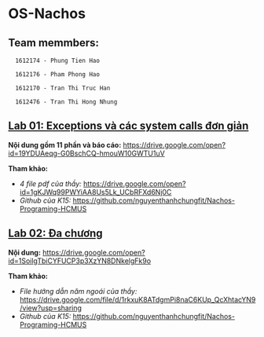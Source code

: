 # OS-Nachos
## Team memmbers:
  
      1612174 - Phung Tien Hao
  
      1612176 - Pham Phong Hao
  
      1612170 - Tran Thi Truc Han
  
      1612476 - Tran Thi Hong Nhung

## [Lab 01: Exceptions và các system calls đơn giản](https://github.com/tienhaophung/OS-Nachos/tree/master/Lab%2001)


 **Nội dung gồm 11 phần và báo cáo:** 
  https://drive.google.com/open?id=19YDUAeqg-G0BschCQ-hmouW10GWTU1uV
  
  **Tham khảo:**
   - _4 file pdf của thầy:_
   https://drive.google.com/open?id=1gKJWq99PWYiAA8Us5Lk_UCbRFXd6Nj0C
   - _Github của K15:_
   https://github.com/nguyenthanhchungfit/Nachos-Programing-HCMUS

## [Lab 02: Đa chương](https://github.com/tienhaophung/OS-Nachos/tree/master/Lab%2002)


**Nội dung:**
 https://drive.google.com/open?id=1SoilgTbiCYFUCP3p3XzYN8DNkelgFk9o

**Tham khảo:**
  - _File hướng dẫn năm ngoái của thầy:_
  https://drive.google.com/file/d/1rkxuK8ATdgmPi8naC6KUp_QcXhtacYN9/view?usp=sharing
  - _Github của K15:_
  https://github.com/nguyenthanhchungfit/Nachos-Programing-HCMUS
